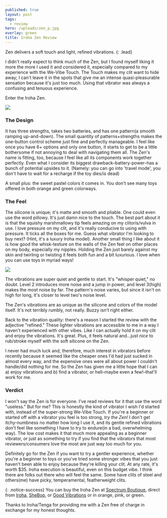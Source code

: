 ```yaml
---
published: true
layout: post
tags:
  - review
hero: /uploads/zen_p.jpg
overlay: green
title: Iroha Zen Review
---
```


Zen delivers a soft touch and light, refined vibrations.
{: .lead}

<!--break-->

I didn't really expect to think much of the Zen, but I found myself liking it more the more I used it and considered it, especially compared to my experience with the We-Vibe Touch. The Touch makes my clit want to hide away; I can't leave it in the spots that give me an intense quasi-pleasurable sensation because it's just too much. Using that vibrator was always a confusing and tenuous experience.

Enter the Iroha Zen.

![]({{site.baseurl}}/uploads/zen_b.jpg)

### The Design 
It has three strengths, takes two batteries, and has one pattern(a smooth ramping up-and-down). The small quantity of patterns+strengths makes the one-button control scheme just fine and perfectly manageable. I feel like once you have 6+ options and only one button, it starts to get to be a little bothersome if not annoying to deal with navigating them all. The Zen's name is fitting, too, because I feel like all its components work together perfectly. Even what I consider its biggest drawback–battery-power–has a bunch of potential upsides to it. (Namely: you can go into 'travel mode', you don't have to wait for a recharge if the toy dies/is dead)

A small plus: the sweet pastel colors it comes in. You don't see many toys offered in both orange and green colorways.

### The Feel
The silicone is unique; it's matte and smooth and pliable. One could even use the word pillowy. It's just damn nice to the touch. The best part about it is that the squishy marshmallowy tip feels amazing on my clitoris/vulva in use. I love pressure on my clit, and it's really conducive to using with pressure. It ticks all the boxes for me. Guess what vibrator I'm looking to buy next? (Hint, it's a luxury Iroha model). Another small thing I like about it is how good the whisk-texture on the walls of the Zen feel on other places on my body, especially my nipples. Holding the Zen just barely against my skin and twirling or twisting it feels both fun and a bit luxurious. I love when you can use toys in myriad ways!

![]({{site.baseurl}}/uploads/zen_d.jpg)

The vibrations are super quiet and gentle to start. It's "whisper quiet," no doubt. Level 2 introduces more noise and a jump in power, and level 3(high) makes the most noise by far. The pattern's noise varies, but since it isn't on high for long, it's closer to level two's noise level.

The Zen's vibrations are as unique as the silicone and colors of the model itself. It's not terribly rumbly, not really. Buzzy isn't right either. 

Back to the vibration quality: there's a reason I started the review with the adjective "refined." These lighter vibrations are accessible to me in a way I haven't experienced with other vibes. Like I can actually hold it on my clit and enjoy the vibrations. It's great. Plus, it feels natural and...just *nice* to rub/stroke myself with the soft silicone on the Zen.

I never had much luck and, therefore, much interest in vibrators before recently because it seemed like the cheaper ones I'd had just sucked in almost every way, and the expensive ones were all about power I couldn't handle/did nothing for me. So the Zen has given me a little hope that I can a) enjoy vibrations and b) find a vibrator, or hell–maybe even a few!–that'll work for me.

### Verdict

I won't say the Zen is for everyone. I've read reviews for it that use the word "useless." But for me? This is honestly the kind of vibrator I wish I'd started with, instead of the super-strong We-Vibe Touch. If you're a beginner or started off with a vibrator you feel is too strong, *try the Zen!* I don't get itchy-numbness no matter how long I use it, and its gentle refined vibrations don't feel like something I have to try to endure(in a bad, overwhelming way). The low cost makes it that much more appealing as a beginner vibrator, or just as something to try if you find that the vibrators that most reviewers/consumers love the most are just way too much for you.

Definitely go for the Zen if you want to try a gentler experience, whether you're a beginner to toys or you've tried some stronger vibes that you just haven't been able to enjoy because they're killing your clit. At any rate, it's worth $35. Iroha execution is beautiful, even on this budget vibe. I think there are folks out there who will feel the same. Some have clits of steel and others(me) have picky, temperamental, featherweight clits.


{: .notice-success}
You can buy the Iroha Zen at [Spectrum Boutique](https://spectrumboutique.com/product/iroha-zen-squishy-silicone-vibrator/), direct from [Iroha](https://usstore.tenga-global.com/collections/iroha-vibrators/products/iroha-zen-matcha), [SheBop](https://www.sheboptheshop.com/tenga-iroha-zen.html), or [Good Vibrations](https://www.goodvibes.com/s/sex-toys/p/GV26768/iroha/iroha-zen) or in orange, pink, or green.

Thanks to Iroha/Tenga for providing me with a Zen free of charge in exchange for my honest thoughts.
